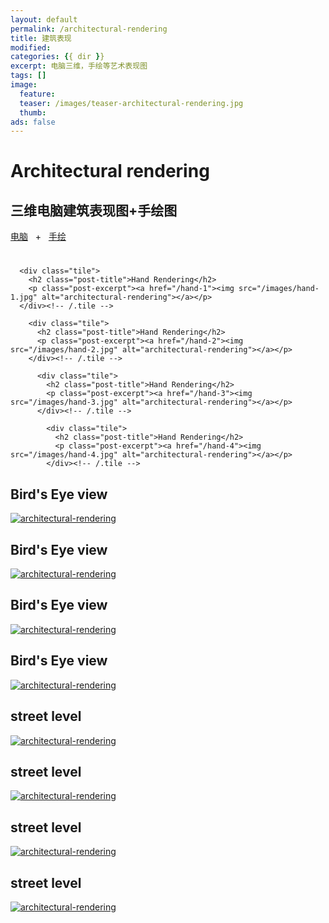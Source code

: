 ```yaml
---
layout: default
permalink: /architectural-rendering
title: 建筑表现
modified:
categories: {{ dir }}
excerpt: 电脑三维，手绘等艺术表现图
tags: []
image:
  feature:
  teaser: /images/teaser-architectural-rendering.jpg
  thumb:
ads: false  
---
```


<div class="page-lead" style="background-image:url(/images/wood-texture-1600x800.jpg)">
  <div class="wrap page-lead-content">
    <h1>Architectural rendering</h1>
    <h2>三维电脑建筑表现图+手绘图</h2>
    <a href="/architectural-rendering" class="btn-inverse">电脑</a> &nbsp; + &nbsp; <a href="/architectural-rendering" class="btn-inverse">手绘</a>
  </div><!-- /.page-lead-content -->
</div><!-- /.page-lead -->

<div id="page-wrapper">
      <!--[if lt IE 9]><div class="upgrade notice-warning"><strong>Your browser is quite old!</strong> Why not <a href="http://whatbrowser.org/">upgrade to a newer one</a> to better enjoy this site?</div><![endif]-->

<div id="main" role="main">
  <div class="wrap">
    <div class="page-title">
    <h1></h1>
    </div>

<div class="archive-wrap">
  <div class="page-content">

      <div class="tile">
        <h2 class="post-title">Hand Rendering</h2>
        <p class="post-excerpt"><a href="/hand-1"><img src="/images/hand-1.jpg" alt="architectural-rendering"></a></p>
      </div><!-- /.tile -->

        <div class="tile">
          <h2 class="post-title">Hand Rendering</h2>
          <p class="post-excerpt"><a href="/hand-2"><img src="/images/hand-2.jpg" alt="architectural-rendering"></a></p>
        </div><!-- /.tile -->

          <div class="tile">
            <h2 class="post-title">Hand Rendering</h2>
            <p class="post-excerpt"><a href="/hand-3"><img src="/images/hand-3.jpg" alt="architectural-rendering"></a></p>
          </div><!-- /.tile -->

            <div class="tile">
              <h2 class="post-title">Hand Rendering</h2>
              <p class="post-excerpt"><a href="/hand-4"><img src="/images/hand-4.jpg" alt="architectural-rendering"></a></p>
            </div><!-- /.tile -->

  <div class="tile">
    <h2 class="post-title">Bird's Eye view</h2>
    <p class="post-excerpt"><a href="/bird-eye-1"><img src="/images/bird1.jpg" alt="architectural-rendering"></a></p>
  </div><!-- /.tile -->

  <div class="tile">
    <h2 class="post-title">Bird's Eye view</h2>
    <p class="post-excerpt"><a href="/bird-eye-2"><img src="/images/bird2.jpg" alt="architectural-rendering"></a></p>
  </div><!-- /.tile -->

  <div class="tile">
    <h2 class="post-title">Bird's Eye view</h2>
    <p class="post-excerpt"><a href="/bird-eye-3"><img src="/images/bird3.jpg" alt="architectural-rendering"></a></p>
  </div><!-- /.tile -->

  <div class="tile">
    <h2 class="post-title">Bird's Eye view</h2>
    <p class="post-excerpt"><a href="/bird-eye-4"><img src="/images/bird4.jpg" alt="architectural-rendering"></a></p>
  </div><!-- /.tile -->

  <div class="tile">
    <h2 class="post-title">street level</h2>
    <p class="post-excerpt"><a href="/street-level-1"><img src="/images/street-level-1.jpg" alt="architectural-rendering"></a></p>
  </div><!-- /.tile -->

  <div class="tile">
    <h2 class="post-title">street level</h2>
    <p class="post-excerpt"><a href="/street-level-2"><img src="/images/street-level-2.jpg" alt="architectural-rendering"></a></p>
  </div><!-- /.tile -->

  <div class="tile">
    <h2 class="post-title">street level</h2>
    <p class="post-excerpt"><a href="/street-level-3"><img src="/images/street-level-3.jpg" alt="architectural-rendering"></a></p>
  </div><!-- /.tile -->

  <div class="tile">
    <h2 class="post-title">street level</h2>
    <p class="post-excerpt"><a href="/street-level-4"><img src="/images/street-level-4.jpg" alt="architectural-rendering"></a></p>
  </div><!-- /.tile -->

  </div><!-- /.page-content -->
</div><!-- /.archive-wrap -->
</div><!-- /wrap -->
</div><!-- /main -->
</div> <!-- /page-wrapper -->
